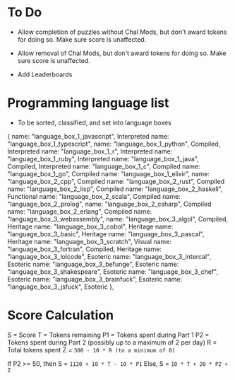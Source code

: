 # To Do

- Allow completion of puzzles without Chal Mods, but don't award tokens for doing so. Make sure score is unaffected.

- Allow removal of Chal Mods, but don't award tokens for doing so. Make sure score is unaffected.

- Add Leaderboards

# Programming language list

- To be sorted, classified, and set into language boxes

{
name: "language_box_1_javascript", Interpreted
name: "language_box_1_typescript",
name: "language_box_1_python", Compiled, Interpreted
name: "language_box_1_r", Interpreted
name: "language_box_1_ruby", Interpreted
name: "language_box_1_java", Compiled, Interpreted
name: "language_box_1_c", Compiled
name: "language_box_1_go", Compiled
name: "language_box_1_elixir",
name: "language_box_2_cpp", Compiled
name: "language_box_2_rust", Compiled
name: "language_box_2_lisp", Compiled
name: "language_box_2_haskell", Functional
name: "language_box_2_scala", Compiled
name: "language_box_2_prolog",
name: "language_box_2_csharp", Compiled
name: "language_box_2_erlang", Compiled
name: "language_box_3_webassembly",
name: "language_box_3_algol", Compiled, Heritage
name: "language_box_3_cobol", Heritage
name: "language_box_3_basic", Heritage
name: "language_box_3_pascal", Heritage
name: "language_box_3_scratch", Visual
name: "language_box_3_fortran", Compiled, Heritage
name: "language_box_3_lolcode", Esoteric
name: "language_box_3_intercal", Esoteric
name: "language_box_3_befunge", Esoteric
name: "language_box_3_shakespeare", Esoteric
name: "language_box_3_chef", Esoteric
name: "language_box_3_brainfuck", Esoteric
name: "language_box_3_jsfuck", Esoteric
},

# Score Calculation

S = Score
T = Tokens remaining
P1 = Tokens spent during Part 1
P2 = Tokens spent during Part 2 (possibly up to a maximum of 2 per day)
R = Total tokens spent
Z = `300 - 10 * R (to a minimum of 0)`

If P2 >= 50, then S = `1120 + 10 * T - 10 * P1`
Else, S = `10 * T + 20 * P2 + Z`
